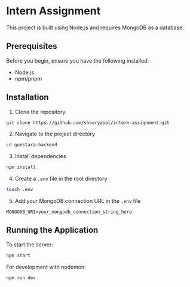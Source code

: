 # Intern Assignment

This project is built using Node.js and requires MongoDB as a database.

## Prerequisites

Before you begin, ensure you have the following installed:
- Node.js
- npm/pnpm

## Installation

1. Clone the repository
```bash
git clone https://github.com/shouryapal/intern-assignment.git
```

2. Navigate to the project directory
```bash
cd guestara-backend
```

3. Install dependencies
```bash
npm install
```

4. Create a `.env` file in the root directory
```bash
touch .env
```

5. Add your MongoDB connection URL in the `.env` file
```env
MONGODB_URI=your_mongodb_connection_string_here
```

## Running the Application

To start the server:

```bash
npm start
```

For development with nodemon:
```bash
npm run dev
